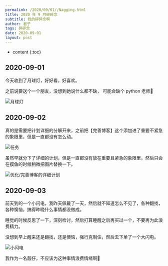 ```yaml
---
permalink: /2020/09/01//Nagging.html
title: 2020 年 9 月碎碎念
subtitle: 我的碎碎念啊
author: 君子
tags: 碎碎念
date: 2020-09-01
layout: post
---
```

* content
{:toc}

## 2020-09-01
今天收到了月球灯，好好看，好喜欢。

之前说要送个一个朋友，没想到她说什么都不缺， 可能会缺个 python 老师🤣

<img data-src="https://img.lbjheiheihei.xyz/Fvu2e7AKGgVD9-fSQJzUAs4-pCf5" class="lazyload"  alt="月球灯" title="月球灯">

## 2020-09-02

真的是需要把计划详细的分解开来，之前把【完善博客】这个添加进了重要不紧急的象限里，但是一直都没有怎么动。

<img data-src="https://img.lbjheiheihei.xyz/Fr9NIIbXGOtYHnFmi7rJLibB5uLR" class="lazyload"  alt="任务" title="任务">

虽然早就分下了详细的计划，但是一直都没有放在重要且紧急的象限里，然后只会在摸鱼的时候稍微把图片替换一下。

<img data-src="https://img.lbjheiheihei.xyz/Fqht1LWmLK3YbcJbnXzLqW6hStQO" class="lazyload"  alt="优化/完善博客的详细计划" title="优化/完善博客的详细计划">

## 2020-09-03

前天到的一个小闪电，我昨天佩戴了一天，然后就不知道怎么不见了，各种翻找，各种懊恼，搞得昨晚什么事情都没做成。

睡觉的时候反思了一下，深刻检讨，然后打算睡醒之后再买过一个，不要再为此浪费精力。

没想到早上醒来还是翻找，还是懊恼，强行克制住，然后去下单了一个大闪电。

<img data-src="https://img.lbjheiheihei.xyz/FhQoBIa3W7m_Fu6zEfZTaOJRacU1" class="lazyload"  alt="小闪电" title="小闪电">

我作为一名靓仔，不应该为这种事情浪费情绪啊🤣

